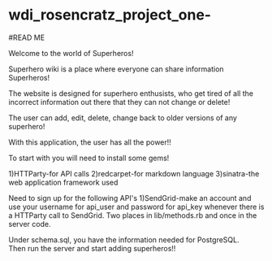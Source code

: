 wdi_rosencratz_project_one-
===========================
#READ ME

Welcome to the world of Superheros!

Superhero wiki is a place where everyone can share information Superheros!

The website is designed for superhero enthusists, who get tired of all the incorrect information out there that they can not change or delete!

The user can add, edit, delete, change back to older versions of any superhero!

With this application, the user has all the power!!

To start with you will need to install some gems!

1)HTTParty-for API calls
2)redcarpet-for markdown language
3)sinatra-the web application framework used

Need to sign up for the following API's
1)SendGrid-make an account and use your username for api_user and password for api_key whenever there is a HTTParty call to SendGrid.  Two places in lib/methods.rb and once in the server code.

Under schema.sql, you have the information needed for PostgreSQL.  
Then run the server and start adding superheros!!



